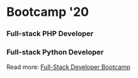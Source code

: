 # Bootcamp '20
### Full-stack PHP Developer
### Full-stack Python Developer

Read more: [Full-Stack Developer Bootcamp](https://bootcamp.perprogramera.com/)
